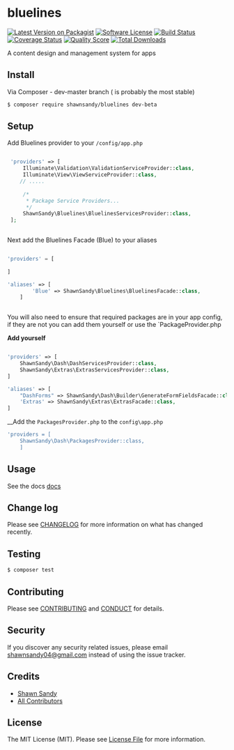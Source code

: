 # bluelines

[![Latest Version on Packagist][ico-version]][link-packagist]
[![Software License][ico-license]](LICENSE.md)
[![Build Status][ico-travis]][link-travis]
[![Coverage Status][ico-scrutinizer]][link-scrutinizer]
[![Quality Score][ico-code-quality]][link-code-quality]
[![Total Downloads][ico-downloads]][link-downloads]


A content design and management system for apps


## Install

Via Composer - dev-master branch ( is probably the most stable)

``` bash
$ composer require shawnsandy/bluelines dev-beta
```
## Setup

Add Bluelines provider to your `/config/app.php` 

```php

 'providers' => [     
     Illuminate\Validation\ValidationServiceProvider::class,
     Illuminate\View\ViewServiceProvider::class,
    // .....
    
     /*
      * Package Service Providers...
      */
     ShawnSandy\Bluelines\BluelinesServicesProvider::class,
 ];
 
```

Next add the Bluelines Facade (Blue) to your aliases 

```php

'providers' = [
    
]

'aliases' => [
        'Blue' => ShawnSandy\Bluelines\BluelinesFacade::class,    
    ]
    
```

You will also need to ensure that required packages are in your app config, if they are not you can add them yourself or use the `PackageProvider.php

__Add yourself__
```php

'providers' => [
    ShawnSandy\Dash\DashServicesProvider::class,
    ShawnSandy\Extras\ExtrasServicesProvider::class,
]

'aliases' => [  
    "DashForms" => ShawnSandy\Dash\Builder\GenerateFormFieldsFacade::class,
    'Extras' => ShawnSandy\Extras\ExtrasFacade::class,  
]

```

__Add the `PackagesProvider.php` to the `config\app.php`

```php
'providers = [
    ShawnSandy\Dash\PackagesProvider::class,
    ]
```

## Usage

See the docs [docs](/docs)

## Change log

Please see [CHANGELOG](CHANGELOG.md) for more information on what has changed recently.

## Testing

``` bash
$ composer test
```

## Contributing

Please see [CONTRIBUTING](CONTRIBUTING.md) and [CONDUCT](CONDUCT.md) for details.

## Security

If you discover any security related issues, please email shawnsandy04@gmail.com instead of using the issue tracker.

## Credits

- [Shawn Sandy][link-author]
- [All Contributors][link-contributors]

## License

The MIT License (MIT). Please see [License File](LICENSE.md) for more information.

[ico-version]: https://img.shields.io/packagist/v/shawnsandy/bluelines.svg?style=flat-square
[ico-license]: https://img.shields.io/badge/license-MIT-brightgreen.svg?style=flat-square
[ico-travis]: https://img.shields.io/travis/shawnsandy/bluelines/master.svg?style=flat-square
[ico-scrutinizer]: https://img.shields.io/scrutinizer/coverage/g/shawnsandy/bluelines.svg?style=flat-square
[ico-code-quality]: https://img.shields.io/scrutinizer/g/shawnsandy/bluelines.svg?style=flat-square
[ico-downloads]: https://img.shields.io/packagist/dt/shawnsandy/bluelines.svg?style=flat-square

[link-packagist]: https://packagist.org/packages/shawnsandy/bluelines
[link-travis]: https://travis-ci.org/shawnsandy/bluelines
[link-scrutinizer]: https://scrutinizer-ci.com/g/shawnsandy/bluelines/code-structure
[link-code-quality]: https://scrutinizer-ci.com/g/shawnsandy/bluelines
[link-downloads]: https://packagist.org/packages/shawnsandy/bluelines
[link-author]: https://github.com/shawnsandy
[link-contributors]: ../../contributors
